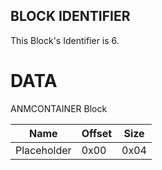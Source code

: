 ## BLOCK IDENTIFIER
This Block's Identifier is 6.
# DATA
ANMCONTAINER Block

| Name | Offset | Size |
|--------|---------|------
| Placeholder | 0x00 | 0x04 |
